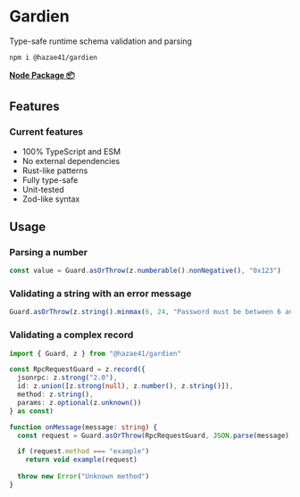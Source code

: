 # Gardien

Type-safe runtime schema validation and parsing

```bash
npm i @hazae41/gardien
```

[**Node Package 📦**](https://www.npmjs.com/package/@hazae41/gardien)

## Features

### Current features
- 100% TypeScript and ESM
- No external dependencies
- Rust-like patterns
- Fully type-safe
- Unit-tested
- Zod-like syntax

## Usage

### Parsing a number

```typescript
const value = Guard.asOrThrow(z.numberable().nonNegative(), "0x123")
```

### Validating a string with an error message

```typescript
Guard.asOrThrow(z.string().minmax(6, 24, "Password must be between 6 and 24 characters"), password)
```

### Validating a complex record

```typescript
import { Guard, z } from "@hazae41/gardien"

const RpcRequestGuard = z.record({
  jsonrpc: z.strong("2.0"),
  id: z.union([z.strong(null), z.number(), z.string()]),
  method: z.string(),
  params: z.optional(z.unknown())
} as const)

function onMessage(message: string) {
  const request = Guard.asOrThrow(RpcRequestGuard, JSON.parse(message) as unknown)

  if (request.method === "example")
    return void example(request)
  
  throw new Error("Unknown method")
}
```